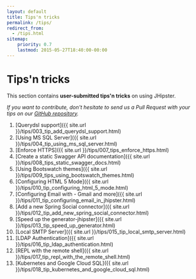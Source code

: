 ```yaml
---
layout: default
title: Tips'n tricks
permalink: /tips/
redirect_from:
  - /tips.html
sitemap:
    priority: 0.7
    lastmod: 2015-05-27T18:40:00-00:00
---
```


# <i class="fa fa-cogs"></i> Tips'n tricks

This section contains __user-submitted tips'n tricks__ on using JHipster.

_If you want to contribute, don't hesitate to send us a Pull Request with your tips on our [GitHub repository](https://github.com/jhipster/jhipster.github.io)._

1. [Querydsl support]({{ site.url }}/tips/003_tip_add_querydsl_support.html)
2. [Using MS SQL Server]({{ site.url }}/tips/004_tip_using_ms_sql_server.html)
3. [Enforce HTTPS]({{ site.url }}/tips/007_tips_enforce_https.html)
4. [Create a static Swagger API documentation]({{ site.url }}/tips/008_tips_static_swagger_docs.html)
5. [Using Bootswatch themes]({{ site.url }}/tips/009_tips_using_bootswatch_themes.html)
6. [Configuring HTML 5 Mode]({{ site.url }}/tips/010_tip_configuring_html_5_mode.html)
7. [Configuring Email with - Gmail and more]({{ site.url }}/tips/011_tip_configuring_email_in_jhipster.html)
8. [Add a new Spring Social connector]({{ site.url }}/tips/012_tip_add_new_spring_social_connector.html)
9. [Speed up the generator-jhipster]({{ site.url }}/tips/013_tip_speed_up_generator.html)
10. [Local SMTP Server]({{ site.url }}/tips/015_tip_local_smtp_server.html)
11. [LDAP Authentication]({{ site.url }}/tips/016_tip_ldap_authentication.html)
12. [REPL with the remote shell]({{ site.url }}/tips/017_tip_repl_with_the_remote_shell.html)
13. [Kubernetes and Google Cloud SQL]({{ site.url }}/tips/018_tip_kubernetes_and_google_cloud_sql.html)
